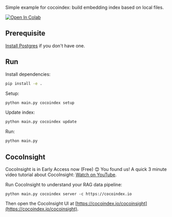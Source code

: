 Simple example for cocoindex: build embedding index based on local files.

[![Open In Colab](https://colab.research.google.com/assets/colab-badge.svg)](https://colab.research.google.com/github/cocoindex-io/cocoindex/blob/main/examples/text_embedding/Text_Embedding.ipynb)

## Prerequisite

[Install Postgres](https://cocoindex.io/docs/getting_started/installation#-install-postgres) if you don't have one.

## Run

Install dependencies:

```bash
pip install -e .
```

Setup:

```bash
python main.py cocoindex setup
```

Update index:

```bash
python main.py cocoindex update
```

Run:

```bash
python main.py
```

## CocoInsight

CocoInsight is in Early Access now (Free) 😊 You found us! A quick 3 minute video tutorial about CocoInsight: [Watch on YouTube](https://youtu.be/ZnmyoHslBSc?si=pPLXWALztkA710r9).

Run CocoInsight to understand your RAG data pipeline:

```
python main.py cocoindex server -c https://cocoindex.io
```

Then open the CocoInsight UI at [https://cocoindex.io/cocoinsight](https://cocoindex.io/cocoinsight).

